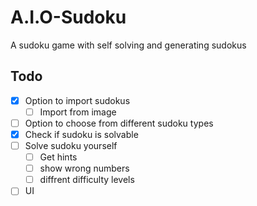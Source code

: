 # A.I.O-Sudoku
A sudoku game with self solving and generating sudokus

## Todo
- [x] Option to import sudokus
  - [ ] Import from image
- [ ] Option to choose from different sudoku types
- [x] Check if sudoku is solvable
- [ ] Solve sudoku yourself
  - [ ] Get hints
  - [ ] show wrong numbers
  - [ ] diffrent difficulty levels  
- [ ] UI 